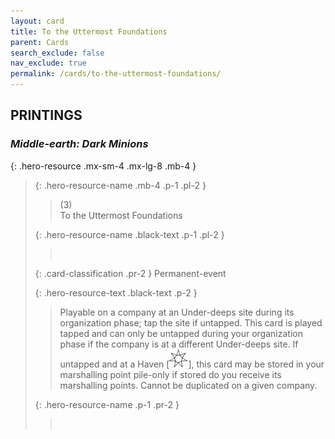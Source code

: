 ```yaml
---
layout: card
title: To the Uttermost Foundations
parent: Cards
search_exclude: false
nav_exclude: true
permalink: /cards/to-the-uttermost-foundations/
---
```


## PRINTINGS


### _Middle-earth: Dark Minions_

{: .hero-resource .mx-sm-4 .mx-lg-8 .mb-4 }
> {: .hero-resource-name .mb-4 .p-1 .pl-2 }
> > <div class="card-mp">(3)</div>
> > <div class="card-name">To the Uttermost Foundations</div>
>
> {: .hero-resource-name .black-text .p-1 .pl-2 }
> > &nbsp;
>
> {: .card-classification .pr-2 }
> Permanent-event
>
> {: .hero-resource-text .black-text .p-2 }
> > Playable on a company at an Under-deeps site during its organization phase; tap the site if untapped. This card is played tapped and can only be untapped during your organization phase if the company is at a different Under-deeps site. If untapped and at a Haven \[![](/assets/images/free-haven.svg)], this card may be stored in your marshalling point pile-only if stored do you receive its marshalling points. Cannot be duplicated on a given company. 
> 
> {: .hero-resource-name .p-1 .pr-2 }
> > <div class="card-shield"></div>
> > <div class="card-corruption">&nbsp;</div>
